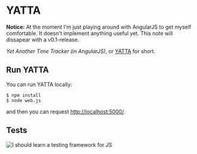 # YATTA

**Notice:** At the moment I'm just playing around with AngularJS to get myself
comfortable. It doesn't implement anything useful yet. This note will dissapear
with a v0.1-release.

*Yet Another Time Tracker (in AngularJS)*, or
[YATTA](http://www.youtube.com/watch?v=rW6M8D41ZWU) for short.

## Run YATTA
You can run YATTA locally:
```
$ npm install
$ node web.js
```
and then you can request <http://localhost:5000/>.

## Tests
![I should learn a testing framework for JS](http://i.imgur.com/qGpKt94.jpg)
